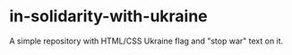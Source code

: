 # in-solidarity-with-ukraine
A simple repository with HTML/CSS Ukraine flag and "stop war" text on it. 
